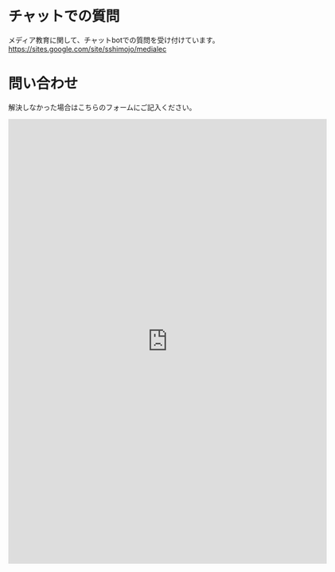 # チャットでの質問
メディア教育に関して、チャットbotでの質問を受け付けています。
<https://sites.google.com/site/sshimojo/medialec>

# 問い合わせ
解決しなかった場合はこちらのフォームにご記入ください。
<iframe src="https://docs.google.com/forms/d/e/1FAIpQLSctd0cCy3UNsu6YIRRRsGrMv6qpdPiRB_sulIuwL14HW7yz8Q/viewform?embedded=true" width="640" height="892" frameborder="0" marginheight="0" marginwidth="0">読み込んでいます…</iframe>

